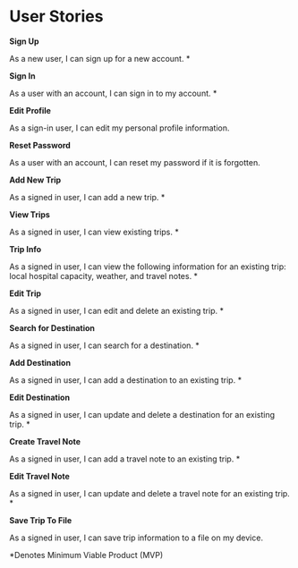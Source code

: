# User Stories 

**Sign Up**

As a new user, I can sign up for a new account. *

**Sign In**

As a user with an account, I can sign in to my account. *

**Edit Profile**

As a sign-in user, I can edit my personal profile information.

**Reset Password**

As a user with an account, I can reset my password if it is forgotten.

**Add New Trip**

As a signed in user, I can add a new trip. *

**View Trips**

As a signed in user, I can view existing trips. *

**Trip Info**

As a signed in user, I can view the following information for an existing trip: 
local hospital capacity, weather, and travel notes. *

**Edit Trip**

As a signed in user, I can edit and delete an existing trip. *

**Search for Destination**

As a signed in user, I can search for a destination. *

**Add Destination**

As a signed in user, I can add a destination to an existing trip. *

**Edit Destination**

As a signed in user, I can update and delete a destination for an existing trip. *

**Create Travel Note**

As a signed in user, I can add a travel note to an existing trip. *

**Edit Travel Note**

As a signed in user, I can update and delete a travel note for an existing trip. *

**Save Trip To File**

As a signed in user, I can save trip information to a file on my device.  


*Denotes Minimum Viable Product (MVP)